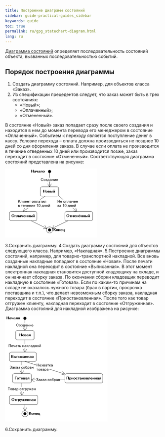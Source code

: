 ```yaml
---
title: Построение диаграмм состояний
sidebar: guide-practical-guides_sidebar
keywords: guide
toc: true
permalink: ru/gpg_statechart-diagram.html
lang: ru
---
```


[Диаграмма состояний](fd_statechart-diagram.html) определяет последовательность состояний объекта, вызванных последовательностью событий.

## Порядок построения диаграммы

1.	Создать диаграмму состояний. Например, для объектов класса «Заказ».
2.	Из спецификации прецедентов следует, что заказ может быть в трех состояниях: 
    * «Новый»;  
    * «Оплаченный»; 
    * «Отмененный».

В состояние «Новый» заказ попадает сразу после своего создания и находится в нем до момента перевода его менеджером в состояние «Оплаченный». Событием к переходу является поступление денег в кассу. Условие перехода – оплата должна производиться не позднее 10 дней со дня оформления заказа. В случае если оплата не производится в течение отведенных 10 дней или производится позже, заказ переходит в состояние «Отмененный». Соответствующая диаграмма состояний представлена на рисунке:

![](/images/pages/guides/flexberry-designer/statechart-diagram1.png)

3.Сохранить диаграмму.
4.Создать диаграмму состояний для объектов следующего класса. Например, «Накладная».
5.Построение диаграммы состояний, например, для товарно-транспортной накладной. Все вновь созданные накладные попадают в состояние «Новая». После печати накладной она переходит в состояние «Выписанная». В этот момент электронная накладная становится доступной кладовщику на складе, и он начинает сборку заказа. По окончании сборки кладовщик переводит накладную в состояние «Готовая». Если по каким-то причинам на складе не оказалось нужного товара (брак в партии, просрочка поставщика и т.п.), что делает невозможным сборку заказа, накладная переходит в состояние «Приостановленная». После того как товар отгружен клиенту, накладная переходит в состояние «Отгруженная». Диаграмма состояний для накладной изображена на рисунке:

![](/images/pages/guides/flexberry-designer/statechart-diagram2.png)
 
6.Сохранить диаграмму.
